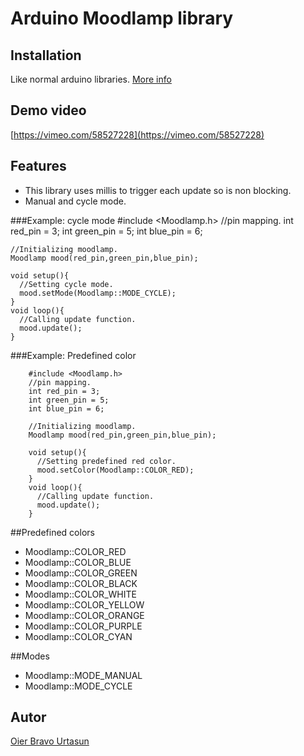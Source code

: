 Arduino Moodlamp library
========================
Installation
------------

Like normal arduino libraries.
[More info](http://www.arduino.cc/en/Hacking/Libraries)

Demo video
---------
[https://vimeo.com/58527228](https://vimeo.com/58527228)

Features
--------
- This library uses millis to trigger each update so is non blocking.
- Manual and cycle mode.

###Example: cycle mode
	#include <Moodlamp.h>
	//pin mapping.
	int red_pin = 3;
	int green_pin = 5;
	int blue_pin = 6;

	//Initializing moodlamp.
	Moodlamp mood(red_pin,green_pin,blue_pin);

	void setup(){
	  //Setting cycle mode.
	  mood.setMode(Moodlamp::MODE_CYCLE);
	}
	void loop(){
	  //Calling update function.
	  mood.update(); 
	}
###Example: Predefined color

		#include <Moodlamp.h>
		//pin mapping.
		int red_pin = 3;
		int green_pin = 5;
		int blue_pin = 6;

		//Initializing moodlamp.
		Moodlamp mood(red_pin,green_pin,blue_pin);

		void setup(){
		  //Setting predefined red color.
		  mood.setColor(Moodlamp::COLOR_RED);
		}
		void loop(){
		  //Calling update function.
		  mood.update(); 
		}
##Predefined colors
- Moodlamp::COLOR_RED
- Moodlamp::COLOR_BLUE
- Moodlamp::COLOR_GREEN
- Moodlamp::COLOR_BLACK
- Moodlamp::COLOR_WHITE
- Moodlamp::COLOR_YELLOW
- Moodlamp::COLOR_ORANGE
- Moodlamp::COLOR_PURPLE
- Moodlamp::COLOR_CYAN

##Modes
- Moodlamp::MODE_MANUAL
- Moodlamp::MODE_CYCLE



Autor
-----
[Oier Bravo Urtasun](https://github.com/oierbravo)
